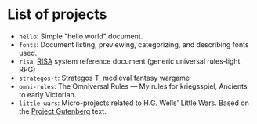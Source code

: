 # List of projects

- `hello`: Simple "hello world" document.
- `fonts`: Document listing, previewing, categorizing, and describing fonts used.
- `risa`: [RISA](https://9ofthetimes.itch.io/risa) system reference document
  (generic universal rules-light RPG)
- `strategos-t`: Strategos T, medieval fantasy wargame
- `omni-rules`: The Omniversal Rules — My rules for kriegsspiel, Ancients to early
  Victorian.
- `little-wars`: Micro-projects related to H.G. Wells' Little Wars.  Based on
  the [Project Gutenberg](https://www.gutenberg.org/ebooks/3691) text.
